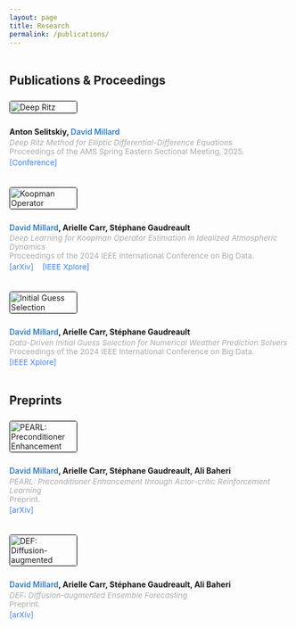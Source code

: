 ```yaml
---
layout: page
title: Research
permalink: /publications/
---
```


<style>
  .pub-entry-flex {
    display: flex;
    flex-wrap: wrap;
    align-items: flex-start;
    gap: 24px;
    margin-bottom: 36px;
  }
  .pub-image {
  flex: 0 0 auto;
  width: 100%;
  max-width: 120px;
  height: auto;
  object-fit: cover;
  border: 1px solid #2a2a2a;
  border-radius: 4px;
  box-shadow: 0 1px 2px rgba(0, 0, 0, 0.1);
}
  .pub-details {
    flex: 1 1 400px;
    min-width: 0;
  }
  .pub-details strong {
  color: #337ecc;
  font-weight: 600;
}
  .pub-title {
    font-weight: bold;
    margin: 0 0 0.2em 0;
  }
  .pub-meta {
    font-size: 0.98em;
    color: #aaa;
    margin-bottom: 0.25em;
  }
  .pub-links {
    margin-top: 0.15em;
    font-size: 0.98em;
  }
  .pub-links a {
    margin-right: 12px;
    color: #4080ff;
    text-decoration: none;
  }
  .pub-links a:hover {
    text-decoration: underline;
  }
  @media (max-width: 600px) {
  .pub-entry-flex {
    flex-direction: row;
    gap: 16px;
    align-items: flex-start;
  }

  .pub-image {
    max-width: 200px;
  }

  .pub-details {
    flex: 1 1 auto;
  }
}
</style>

<h2 style="margin: 48px 0 24px;">Publications & Proceedings</h2>

<div class="pub-entry-flex">
  <img class="pub-image" src="{{ '/assets/images/ams2025.png' | relative_url }}" alt="Deep Ritz" />
  <div class="pub-details">
    <div class="pub-title">
      Anton Selitskiy, <strong>David Millard</strong>
    </div>
    <div class="pub-meta">
      <em>Deep Ritz Method for Elliptic Differential-Difference Equations</em><br>
      Proceedings of the AMS Spring Eastern Sectional Meeting, 2025.
    </div>
    <div class="pub-links">
      <!-- Add actual links as needed -->
      <a href="https://meetings.ams.org/math/spring2025e/meetingapp.cgi/Paper/47716" target="_blank">[Conference]</a>
    </div>
  </div>
</div>

<div class="pub-entry-flex">
  <img class="pub-image" src="{{ '/assets/images/bigdata2024-1.gif' | relative_url }}" alt="Koopman Operator" />
  <div class="pub-details">
    <div class="pub-title">
      <strong>David Millard</strong>, Arielle Carr, Stéphane Gaudreault
    </div>
    <div class="pub-meta">
      <em>Deep Learning for Koopman Operator Estimation in Idealized Atmospheric Dynamics</em><br>
      Proceedings of the 2024 IEEE International Conference on Big Data.
    </div>
    <div class="pub-links">
      <a href="https://arxiv.org/abs/2409.06522" target="_blank">[arXiv]</a>
      <a href="https://www.computer.org/csdl/proceedings-article/bigdata/2024/10825166/23ykzuKFTaw" target="_blank">[IEEE Xplore]</a>
    </div>
  </div>
</div>

<div class="pub-entry-flex">
  <img class="pub-image" src="{{ '/assets/images/bigdata2024-2.gif' | relative_url }}" alt="Initial Guess Selection" />
  <div class="pub-details">
    <div class="pub-title">
      <strong>David Millard</strong>, Arielle Carr, Stéphane Gaudreault
    </div>
    <div class="pub-meta">
      <em>Data-Driven Initial Guess Selection for Numerical Weather Prediction Solvers</em><br>
      Proceedings of the 2024 IEEE International Conference on Big Data.
    </div>
    <div class="pub-links">
      <a href="https://www.computer.org/csdl/proceedings-article/bigdata/2024/10825862/23yl9opa000" target="_blank">[IEEE Xplore]</a>
    </div>
  </div>
</div>


<h2 style="margin: 48px 0 24px;">Preprints</h2>

<div class="pub-entry-flex">
  <img class="pub-image" src="{{ '/assets/images/pearl2025.png' | relative_url }}" alt="PEARL: Preconditioner Enhancement" />
  <div class="pub-details">
    <div class="pub-title">
      <strong>David Millard</strong>, Arielle Carr, Stéphane Gaudreault, Ali Baheri
    </div>
    <div class="pub-meta">
      <em>PEARL: Preconditioner Enhancement through Actor-critic Reinforcement Learning</em><br>
      Preprint.
    </div>
    <div class="pub-links">
      <a href="https://arxiv.org/abs/2501.10750" target="_blank">[arXiv]</a>
    </div>
  </div>
</div>

<div class="pub-entry-flex">
  <img class="pub-image" src="{{ '/assets/images/pearl2025.png' | relative_url }}" alt="DEF: Diffusion-augmented" />
  <div class="pub-details">
    <div class="pub-title">
      <strong>David Millard</strong>, Arielle Carr, Stéphane Gaudreault, Ali Baheri
    </div>
    <div class="pub-meta">
      <em>DEF: Diffusion-augmented Ensemble Forecasting</em><br>
      Preprint.
    </div>
    <div class="pub-links">
      <a href="https://arxiv.org/abs/2506.07324" target="_blank">[arXiv]</a>
    </div>
  </div>
</div>
